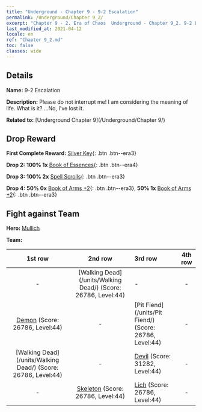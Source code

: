 ```yaml
---
title: "Underground - Chapter 9 - 9-2 Escalation"
permalink: /Underground/Chapter 9_2/
excerpt: "Chapter 9 - 2. Era of Chaos  Underground - Chapter 9_2. 9-2 Escalation"
last_modified_at: 2021-04-12
locale: en
ref: "Chapter 9_2.md"
toc: false
classes: wide
---
```


## Details

 **Name:** 9-2 Escalation

 **Description:** Please do not interrupt me! I am considering the meaning of life. What is it? ...No, I've lost it.

 **Related to:** [Underground Chapter 9](/Underground/Chapter 9/)

## Drop Reward

 **First Complete Reward:** [Silver Key](/Items/con_693/){: .btn .btn--era3}

 **Drop 2:** **100% 1x** [Book of Essences](/Items/mat_39/){: .btn .btn--era4}

 **Drop 3:** **100% 2x** [Spell Scrolls](/Items/con_694/){: .btn .btn--era3}

 **Drop 4:** **50% 0x** [Book of Arms +2](/Items/mat_32/){: .btn .btn--era3}, **50% 1x** [Book of Arms +2](/Items/mat_32/){: .btn .btn--era3}


## Fight against Team
 **Hero:** [Mullich](/heroes/Mullich/)

 **Team:**


  | 1st row | 2nd row | 3rd row | 4th row |
  |:----:|:----:|:----|:----:|
  | - | [Walking Dead](/units/Walking Dead/) (Score: 26786, Level:44)  | - | - |
  | [Demon](/units/Demon/) (Score: 26786, Level:44)  | - | [Pit Fiend](/units/Pit Fiend/) (Score: 26786, Level:44)  | - |
  | [Walking Dead](/units/Walking Dead/) (Score: 26786, Level:44)  | - | [Devil](/units/Devil/) (Score: 31282, Level:44)  | - |
  | - | [Skeleton](/units/Skeleton/) (Score: 26786, Level:44)  | [Lich](/units/Lich/) (Score: 26786, Level:44)  | - |



